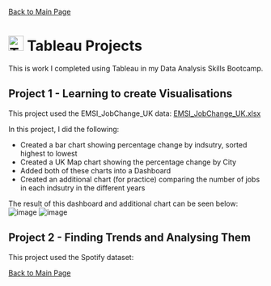 <a href="https://github.com/Chris-Bull-Portfolio/ChrisBullPortfolio" target="_blank">Back to Main Page</a>

# <img src="https://github.com/user-attachments/assets/30c41404-57e9-4dd8-baa8-8e4754025ae9" width="30" height="30" alt="Tableau"/> Tableau Projects
This is work I completed using Tableau in my Data Analysis Skills Bootcamp.

## Project 1 - Learning to create Visualisations
This project used the EMSI_JobChange_UK data: [EMSI_JobChange_UK.xlsx](https://github.com/user-attachments/files/18946582/EMSI_JobChange_UK.xlsx)

In this project, I did the following:
* Created a bar chart showing percentage change by indsutry, sorted highest to lowest
* Created a UK Map chart showing the percentage change by City
* Added both of these charts into a Dashboard
* Created an additional chart (for practice) comparing the number of jobs in each indsutry in the different years

The result of this dashboard and additional chart can be seen below:
![image](https://github.com/user-attachments/assets/41f4efcb-aab4-471c-9e09-ad42a7b61960)
![image](https://github.com/user-attachments/assets/3eabfd66-00d3-4990-b4de-b929722e47d7)

## Project 2 - Finding Trends and Analysing Them
This project used the Spotify dataset: 

<a href="https://github.com/Chris-Bull-Portfolio/ChrisBullPortfolio" target="_blank">Back to Main Page</a>

